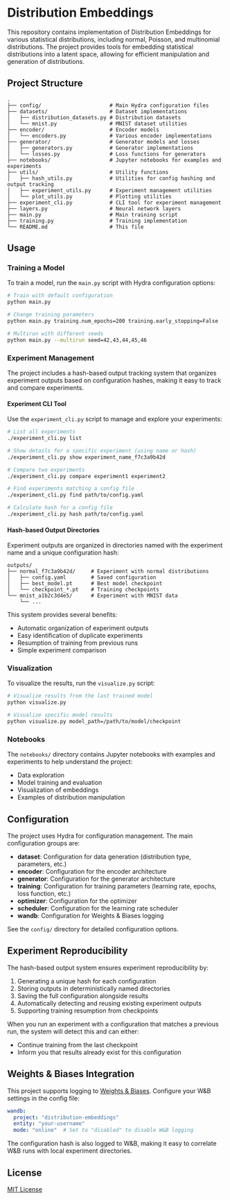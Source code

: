 # Distribution Embeddings

This repository contains implementation of Distribution Embeddings for various statistical distributions, including normal, Poisson, and multinomial distributions. The project provides tools for embedding statistical distributions into a latent space, allowing for efficient manipulation and generation of distributions.

## Project Structure

```
.
├── config/                      # Main Hydra configuration files
├── datasets/                    # Dataset implementations
│   ├── distribution_datasets.py # Distribution datasets
│   └── mnist.py                 # MNIST dataset utilities
├── encoder/                     # Encoder models
│   └── encoders.py              # Various encoder implementations
├── generator/                   # Generator models and losses
│   ├── generators.py            # Generator implementations
│   └── losses.py                # Loss functions for generators
├── notebooks/                   # Jupyter notebooks for examples and experiments
├── utils/                       # Utility functions
│   ├── hash_utils.py            # Utilities for config hashing and output tracking
│   ├── experiment_utils.py      # Experiment management utilities
│   └── plot_utils.py            # Plotting utilities
├── experiment_cli.py            # CLI tool for experiment management
├── layers.py                    # Neural network layers
├── main.py                      # Main training script
├── training.py                  # Training implementation
└── README.md                    # This file
```

## Usage

### Training a Model

To train a model, run the `main.py` script with Hydra configuration options:

```bash
# Train with default configuration
python main.py

# Change training parameters
python main.py training.num_epochs=200 training.early_stopping=False

# Multirun with different seeds
python main.py --multirun seed=42,43,44,45,46
```

### Experiment Management

The project includes a hash-based output tracking system that organizes experiment outputs based on configuration hashes, making it easy to track and compare experiments.

#### Experiment CLI Tool

Use the `experiment_cli.py` script to manage and explore your experiments:

```bash
# List all experiments
./experiment_cli.py list

# Show details for a specific experiment (using name or hash)
./experiment_cli.py show experiment_name_f7c3a9b42d

# Compare two experiments
./experiment_cli.py compare experiment1 experiment2

# Find experiments matching a config file
./experiment_cli.py find path/to/config.yaml

# Calculate hash for a config file
./experiment_cli.py hash path/to/config.yaml
```

#### Hash-based Output Directories

Experiment outputs are organized in directories named with the experiment name and a unique configuration hash:

```
outputs/
├── normal_f7c3a9b42d/     # Experiment with normal distributions
│   ├── config.yaml        # Saved configuration
│   ├── best_model.pt      # Best model checkpoint
│   └── checkpoint_*.pt    # Training checkpoints
└── mnist_a1b2c3d4e5/      # Experiment with MNIST data
    └── ...
```

This system provides several benefits:
- Automatic organization of experiment outputs
- Easy identification of duplicate experiments
- Resumption of training from previous runs
- Simple experiment comparison

### Visualization

To visualize the results, run the `visualize.py` script:

```bash
# Visualize results from the last trained model
python visualize.py

# Visualize specific model results
python visualize.py model_path=/path/to/model/checkpoint
```

### Notebooks

The `notebooks/` directory contains Jupyter notebooks with examples and experiments to help understand the project:

- Data exploration
- Model training and evaluation
- Visualization of embeddings
- Examples of distribution manipulation

## Configuration

The project uses Hydra for configuration management. The main configuration groups are:

- **dataset**: Configuration for data generation (distribution type, parameters, etc.)
- **encoder**: Configuration for the encoder architecture
- **generator**: Configuration for the generator architecture
- **training**: Configuration for training parameters (learning rate, epochs, loss function, etc.)
- **optimizer**: Configuration for the optimizer
- **scheduler**: Configuration for the learning rate scheduler
- **wandb**: Configuration for Weights & Biases logging

See the `config/` directory for detailed configuration options.

## Experiment Reproducibility

The hash-based output system ensures experiment reproducibility by:

1. Generating a unique hash for each configuration
2. Storing outputs in deterministically named directories
3. Saving the full configuration alongside results
4. Automatically detecting and reusing existing experiment outputs
5. Supporting training resumption from checkpoints

When you run an experiment with a configuration that matches a previous run, the system will detect this and can either:
- Continue training from the last checkpoint
- Inform you that results already exist for this configuration

## Weights & Biases Integration

This project supports logging to [Weights & Biases](https://wandb.ai/). Configure your W&B settings in the config file:

```yaml
wandb:
  project: "distribution-embeddings"
  entity: "your-username"
  mode: "online"  # Set to "disabled" to disable W&B logging
```

The configuration hash is also logged to W&B, making it easy to correlate W&B runs with local experiment directories.

## License

[MIT License](LICENSE) 